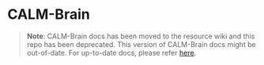 # CALM-Brain

> **Note**: CALM-Brain docs has been moved to the resource wiki and
    this repo has been deprecated. This version of CALM-Brain docs
    might be out-of-date. For up-to-date docs, please refer
    [here](https://gin.ncbs.res.in/calm-brain/info/wiki/Home).

